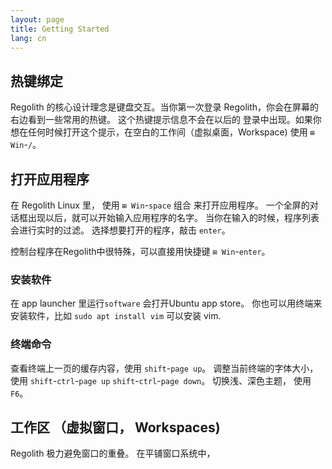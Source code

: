 ```yaml
---
layout: page
title: Getting Started
lang: cn
---
```


## 热键绑定  

Regolith 的核心设计理念是键盘交互。当你第一次登录 Regolith，你会在屏幕的右边看到一些常用的热键。 这个热键提示信息不会在以后的
登录中出现。如果你想在任何时候打开这个提示，在空白的工作间（虚拟桌面，Workspace) 使用 `⊞ Win`-`/`。

## 打开应用程序  

在 Regolith Linux 里， 使用 `⊞ Win`-`space` 组合 来打开应用程序。 一个全屏的对话框出现以后，就可以开始输入应用程序的名字。
当你在输入的时候，程序列表会进行实时的过滤。 选择想要打开的程序，敲击 `enter`。  
  
控制台程序在Regolith中很特殊，可以直接用快捷键 `⊞ Win`-`enter`。

### 安装软件

在 app launcher 里运行`software` 会打开Ubuntu app store。 你也可以用终端来安装软件，比如 `sudo apt install vim` 可以安装 vim.

### 终端命令

查看终端上一页的缓存内容，使用 `shift`-`page up`。 调整当前终端的字体大小，使用 `shift`-`ctrl`-`page up` `shift`-`ctrl`-`page down`。
切换浅、深色主题， 使用 `F6`。

## 工作区 （虚拟窗口， Workspaces)

Regolith 极力避免窗口的重叠。 在平铺窗口系统中， 